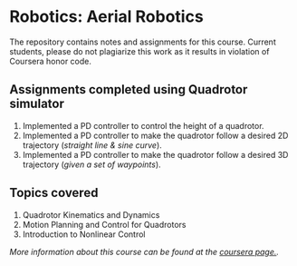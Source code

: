 # Robotics: Aerial Robotics
The repository contains notes and assignments for this course. Current students, please do not plagiarize this work as it results in violation of Coursera honor code.

## Assignments completed using Quadrotor simulator

1. Implemented a PD controller to control the height of a quadrotor.
1. Implemented a PD controller to make the quadrotor follow a desired 2D trajectory (*straight line & sine curve*).
1. Implemented a PD controller to make the quadrotor follow a desired 3D trajectory (*given a set of waypoints*).

## Topics covered

1. Quadrotor Kinematics and Dynamics
1. Motion Planning and Control for Quadrotors
1. Introduction to Nonlinear Control

*More information about this course can be found at the [coursera page.](https://www.coursera.org/learn/robotics-flight/home/info).*
